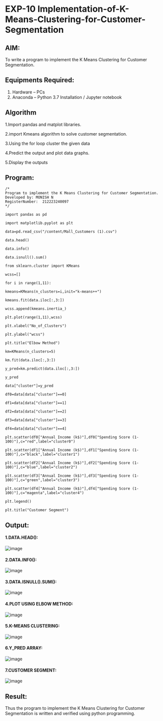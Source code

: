 # EXP-10 Implementation-of-K-Means-Clustering-for-Customer-Segmentation

## AIM:
To write a program to implement the K Means Clustering for Customer Segmentation.

## Equipments Required:
1. Hardware – PCs
2. Anaconda – Python 3.7 Installation / Jupyter notebook

## Algorithm
1.Import pandas and matplot libraries.

2.import Kmeans algorithm to solve customer segmentation.

3.Using the for loop cluster the given data

4.Predict the output and plot data graphs.

5.Display the outputs
## Program:
```
/*
Program to implement the K Means Clustering for Customer Segmentation.
Developed by: MONISH N
RegisterNumber:  212223240097
*/

import pandas as pd

import matplotlib.pyplot as plt

data=pd.read_csv("/content/Mall_Customers (1).csv")

data.head()

data.info()

data.isnull().sum()

from sklearn.cluster import KMeans

wcss=[]

for i in range(1,11):

kmeans=KMeans(n_clusters=i,init="k-means++")

kmeans.fit(data.iloc[:,3:])

wcss.append(kmeans.inertia_)

plt.plot(range(1,11),wcss)

plt.xlabel("No_of_Clusters")

plt.ylabel("wcss")

plt.title("Elbow Method")

km=KMeans(n_clusters=5)

km.fit(data.iloc[:,3:])

y_pred=km.predict(data.iloc[:,3:])

y_pred

data["cluster"]=y_pred

df0=data[data["cluster"]==0]

df1=data[data["cluster"]==1]

df2=data[data["cluster"]==2]

df3=data[data["cluster"]==3]

df4=data[data["cluster"]==4]

plt.scatter(df0["Annual Income (k$)"],df0["Spending Score (1-100)"],c="red",label="cluster0")

plt.scatter(df1["Annual Income (k$)"],df1["Spending Score (1-100)"],c="black",label="cluster1")

plt.scatter(df2["Annual Income (k$)"],df2["Spending Score (1-100)"],c="blue",label="cluster2")

plt.scatter(df3["Annual Income (k$)"],df3["Spending Score (1-100)"],c="green",label="cluster3")

plt.scatter(df4["Annual Income (k$)"],df4["Spending Score (1-100)"],c="magenta",label="cluster4")

plt.legend()

plt.title("Customer Segment")
```

## Output:
#### 1.DATA.HEAD():
![image](https://github.com/POZHILANVD/Implementation-of-K-Means-Clustering-for-Customer-Segmentation/assets/144870498/959f8137-6c3e-4e83-a2e4-77d635a98979)
#### 2.DATA.INF0():
![image](https://github.com/POZHILANVD/Implementation-of-K-Means-Clustering-for-Customer-Segmentation/assets/144870498/74112410-0e34-43af-a090-b66b320aed5d)
#### 3.DATA.ISNULL().SUM():
![image](https://github.com/POZHILANVD/Implementation-of-K-Means-Clustering-for-Customer-Segmentation/assets/144870498/61bdfd0e-0b72-43b9-8a0d-f98abb522a31)
#### 4.PLOT USING ELBOW METHOD:
![image](https://github.com/POZHILANVD/Implementation-of-K-Means-Clustering-for-Customer-Segmentation/assets/144870498/8421bc24-c20e-443e-8435-7c666f191eef)
#### 5.K-MEANS CLUSTERING:
![image](https://github.com/POZHILANVD/Implementation-of-K-Means-Clustering-for-Customer-Segmentation/assets/144870498/f655ce4c-9ea7-4b86-9c38-a1b865ea4dd1)
#### 6.Y_PRED ARRAY:
![image](https://github.com/POZHILANVD/Implementation-of-K-Means-Clustering-for-Customer-Segmentation/assets/144870498/9579fb20-5a35-4184-9137-6a20b5f10a74)
#### 7.CUSTOMER SEGMENT:
![image](https://github.com/POZHILANVD/Implementation-of-K-Means-Clustering-for-Customer-Segmentation/assets/144870498/cb29fade-eab7-42c4-9dc1-5b9c8c4b449d)

## Result:
Thus the program to implement the K Means Clustering for Customer Segmentation is written and verified using python programming.
